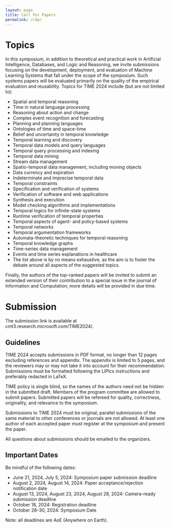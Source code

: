 ```yaml
---
layout: page
title: Call For Papers
permalink: /c4p/
---
```


# Topics

In this symposium, in addition to theoretical and practical work in Artificial Intelligence, Databases, and Logic and Reasoning, we invite submissions focusing on the development, deployment, and evaluation of Machine Learning Systems that fall under the scope of the symposium. Such systems papers will be evaluated primarily on the quality of the empirical evaluation and reusability. Topics for TIME 2024 include (but are not limited to):

- Spatial and temporal reasoning
- Time in natural language processing
- Reasoning about action and change
- Complex event recognition and forecasting
- Planning and planning languages
- Ontologies of time and space-time
- Belief and uncertainty in temporal knowledge
- Temporal learning and discovery
- Temporal data models and query languages
- Temporal query processing and indexing
- Temporal data mining
- Stream data management
- Spatio-temporal data management, including moving objects
- Data currency and expiration
- Indeterminate and imprecise temporal data
- Temporal constraints
- Specification and verification of systems
- Verification of software and web applications
- Synthesis and execution
- Model checking algorithms and implementations
- Temporal logics for infinite-state systems
- Runtime verification of temporal properties
- Temporal aspects of agent- and policy-based systems
- Temporal networks
- Temporal argumentation frameworks
- Automata-theoretic techniques for temporal reasoning
- Temporal knowledge graphs
- Time-series data management
- Events and time series explanations in healthcare
- The list above is by no means exhaustive, as the aim is to foster the debate around all aspects of the suggested topics.

Finally, the authors of the top-ranked papers will be invited to submit an extended version of their contribution to a special issue in the journal of Information and Computation; more details will be provided in due time.

# Submission

The submission link is available at cmt3.research.microsoft.com/TIME2024/.

## Guidelines

TIME 2024 accepts submissions in PDF format, no longer than 12 pages excluding references and appendix. The appendix is limited to 5 pages, and the reviewers may or may not take it into account for their recommendation. Submissions must be formatted following the LIPIcs instructions and preferably redacted in LaTeX.

TIME policy is single blind, so the names of the authors need not be hidden in the submitted draft. Members of the program committee are allowed to submit papers. Submitted papers will be refereed for quality, correctness, originality, and relevance to the symposium.

Submissions to TIME 2024 must be original; parallel submissions of the same material to other conferences or journals are not allowed. At least one author of each accepted paper must register at the symposium and present the paper.

All questions about submissions should be emailed to the organizers.

## Important Dates

Be mindful of the following dates:

- June 21, 2024, July 5, 2024: Symposium paper submission deadline
- August 2, 2024, August 14, 2024: Paper acceptance/rejection notification date
- August 13, 2024, August 23, 2024, August 28, 2024: Camera-ready submission deadline
- October 18, 2024: Registration deadline
- October 28–30, 2024: Symposium Date

Note: all deadlines are AoE (Anywhere on Earth).
